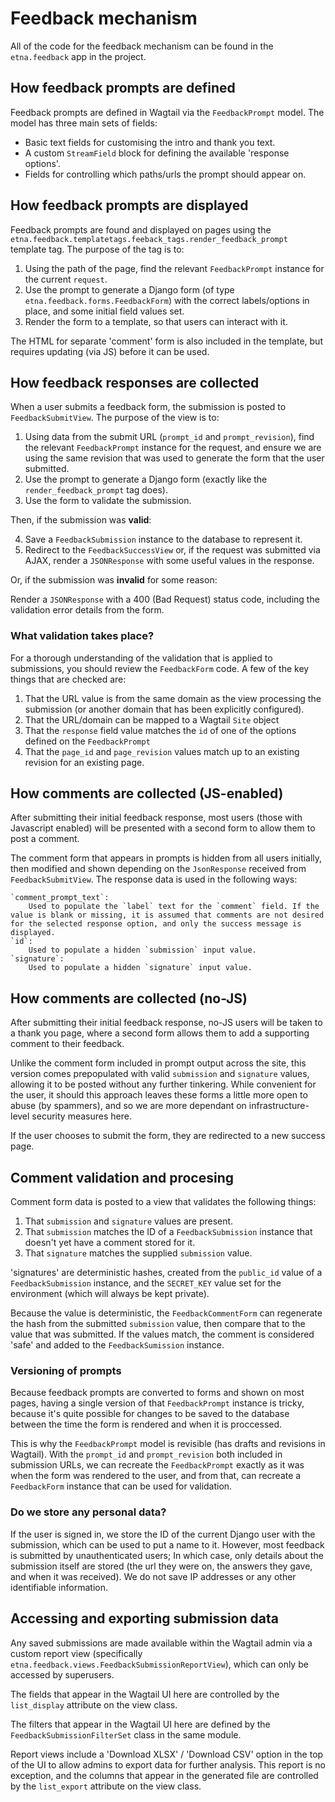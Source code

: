# Feedback mechanism

All of the code for the feedback mechanism can be found in the `etna.feedback` app in the project.

## How feedback prompts are defined

Feedback prompts are defined in Wagtail via the `FeedbackPrompt` model. The model has three main sets of fields:

- Basic text fields for customising the intro and thank you text.
- A custom `StreamField` block for defining the available 'response options'.
- Fields for controlling which paths/urls the prompt should appear on.

## How feedback prompts are displayed

Feedback prompts are found and displayed on pages using the `etna.feedback.templatetags.feeback_tags.render_feedback_prompt` template tag. The purpose of the tag is to:

1. Using the path of the page, find the relevant `FeedbackPrompt` instance for the current `request`.
2. Use the prompt to generate a Django form (of type `etna.feedback.forms.FeedbackForm`) with the correct labels/options in place, and some initial field values set.
3. Render the form to a template, so that users can interact with it.

The HTML for separate 'comment' form is also included in the template, but requires updating (via JS) before it can be used.

## How feedback responses are collected

When a user submits a feedback form, the submission is posted to `FeedbackSubmitView`. The purpose of the view is to:

1. Using data from the submit URL (`prompt_id` and `prompt_revision`), find the relevant `FeedbackPrompt` instance for the request, and ensure we are using the same revision that was used to generate the form that the user submitted.
2. Use the prompt to generate a Django form (exactly like the `render_feedback_prompt` tag does).
3. Use the form to validate the submission.

Then, if the submission was **valid**:

4. Save a `FeedbackSubmission` instance to the database to represent it.
5. Redirect to the `FeedbackSuccessView` or, if the request was submitted via AJAX, render a `JSONResponse` with some useful values in the response.

Or, if the submission was **invalid** for some reason:

Render a `JSONResponse` with a 400 (Bad Request) status code, including the validation error details from the form.

### What validation takes place?

For a thorough understanding of the validation that is applied to submissions, you should review the `FeedbackForm` code. A few of the key things that are checked are:

1. That the URL value is from the same domain as the view processing the submission (or another domain that has been explicitly configured).
2. That the URL/domain can be mapped to a Wagtail `Site` object
3. That the `response` field value matches the `id` of one of the options defined on the `FeedbackPrompt`
4. That the `page_id` and `page_revision` values match up to an existing revision for an existing page.

## How comments are collected (JS-enabled)

After submitting their initial feedback response, most users (those with Javascript enabled) will be presented with a second form to allow them to post a comment.

The comment form that appears in prompts is hidden from all users initially, then modified and shown depending on the `JsonResponse` received from  `FeedbackSubmitView`. The response data is used in the following ways:

    `comment_prompt_text`:
        Used to populate the `label` text for the `comment` field. If the value is blank or missing, it is assumed that comments are not desired for the selected response option, and only the success message is displayed.
    `id`:
        Used to populate a hidden `submission` input value.
    `signature`:
        Used to populate a hidden `signature` input value.

## How comments are collected (no-JS)

After submitting their initial feedback response, no-JS users will be taken to a thank you page, where a second form allows them to add a supporting comment to their feedback.

Unlike the comment form included in prompt output across the site, this version comes prepopulated with valid `submission` and `signature` values, allowing it to be posted without any further tinkering. While convenient for the user, it should this approach leaves these forms a little more open to abuse (by spammers), and so we are more dependant on infrastructure-level security measures here.

If the user chooses to submit the form, they are redirected to a new success page.

## Comment validation and procesing

Comment form data is posted to a view that validates the following things:

1. That `submission` and `signature` values are present.
2. That `submission` matches the ID of a `FeedbackSubmission` instance that doesn't yet have a comment stored for it.
3. That `signature` matches the supplied `submission` value.

'signatures' are deterministic hashes, created from the `public_id` value of a `FeedbackSubmission` instance, and the `SECRET_KEY` value set for the environment (which will always be kept private).

Because the value is deterministic, the `FeedbackCommentForm` can regenerate the hash from the submitted `submission` value, then compare that to the value that was submitted. If the values match, the comment is considered 'safe' and added to the `FeedbackSumission` instance.

### Versioning of prompts

Because feedback prompts are converted to forms and shown on most pages, having a single version of that `FeedbackPrompt` instance is tricky, because it's quite possible for changes to be saved to the database between the time the form is rendered and when it is proccessed.

This is why the `FeedbackPrompt` model is revisible (has drafts and revisions in Wagtail). With the `prompt_id` and `prompt_revision` both included in submission URLs, we can recreate the `FeedbackPrompt` exactly as it was when the form was rendered to the user, and from that, can recreate a `FeedbackForm` instance that can be used for validation.

### Do we store any personal data?

If the user is signed in, we store the ID of the current Django user with the submission, which can be used to put a name to it. However, most feedback is submitted by unauthenticated users; In which case, only details about the submission itself are stored (the url they were on, the answers they gave, and when it was received). We do not save IP addresses or any other identifiable information.

## Accessing and exporting submission data

Any saved submissions are made available within the Wagtail admin via a custom report view (specifically `etna.feedback.views.FeedbackSubmissionReportView`), which can only be accessed by superusers.

The fields that appear in the Wagtail UI here are controlled by the `list_display` attribute on the view class.

The filters that appear in the Wagtail UI here are defined by the `FeedbackSubmissionFilterSet` class in the same module.

Report views include a 'Download XLSX' / 'Download CSV' option in the top of the UI to allow admins to export data for further analysis. This report is no exception, and the columns that appear in the generated file are controlled by the `list_export` attribute on the view class.